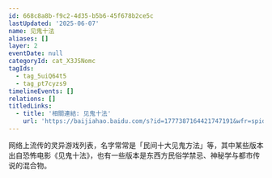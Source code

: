 ```yaml
---
id: 668c8a8b-f9c2-4d35-b5b6-45f678b2ce5c
lastUpdated: '2025-06-07'
name: 见鬼十法
aliases: []
layer: 2
eventDate: null
categoryId: cat_X3JSNomc
tagIds:
  - tag_5uiQ64t5
  - tag_pt7cyzs9
timelineEvents: []
relations: []
titledLinks:
  - title: '相關連結: 见鬼十法'
    url: 'https://baijiahao.baidu.com/s?id=1777387164421747191&wfr=spider&for=pc'
---
```

网络上流传的灵异游戏列表，名字常常是「民间十大见鬼方法」等，其中某些版本出自恐怖电影《见鬼十法》，也有一些版本是东西方民俗学禁忌、神秘学与都市传说的混合物。
